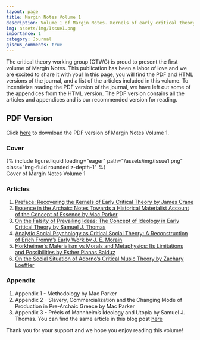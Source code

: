 ```yaml
---
layout: page
title: Margin Notes Volume 1
description: Volume 1 of Margin Notes. Kernels of early critical theory.
img: assets/img/Issue1.png
importance: 1
category: Journal
giscus_comments: true
---
```


The critical theory working group (CTWG) is proud to present the first volume of Margin Notes. This publication has been a labor of love and we are excited to share it with you! In this page, you will find the PDF and HTML versions of the journal, and a list of the articles included in this volume. To incentivize reading the PDF version of the journal, we have left out some of the appendices from the HTML version. The PDF version contains all the articles and appendices and is our recommended version for reading.

## PDF Version

Click [here](/assets/pdf/journal/Margin_notes_1_final_full.pdf) to download the PDF version of Margin Notes Volume 1.    

### Cover

<div class="row mt-3">
    <div class="col-sm mt-3 mt-md-0">
        {% include figure.liquid loading="eager" path="/assets/img/Issue1.png" class="img-fluid rounded z-depth-1" %}
    </div>
</div>
<div class="caption">
    Cover of Margin Notes Volume 1
</div>

### Articles

1. <a href="/blog/2025/MarginNotes_1_1/">Preface: Recovering the Kernels of Early Critical Theory by James Crane </a>
2. <a href="/blog/2025/MarginNotes_1_2/">Essence in the Archaic: Notes Towards a Historical Materialist Account of the Concept of Essence by Mac Parker </a>
3. <a href="/blog/2025/MarginNotes_1_3/">On the Falsity of Prevailing Ideas: The Concept of Ideology in Early Critical Theory by Samuel J. Thomas </a>
4. <a href="/blog/2025/MarginNotes_1_4/">Analytic Social Psychology as Critical Social Theory: A Reconstruction of Erich Fromm’s Early Work by J. E. Morain </a>
5. <a href="/blog/2025/MarginNotes_1_5/">Horkheimer’s Materialism vs Morals and Metaphysics: Its Limitations and Possibilities by Esther Planas Balduz </a>
6. <a href="/blog/2025/MarginNotes_1_6/">On the Social Situation of Adorno’s Critical Music Theory by Zachary Loeffler </a>


### Appendix

1. Appendix 1 - Methodology by Mac Parker
2. Appendix 2 - Slavery, Commercialization and the Changing Mode of Production in Pre-Archaic
Greece by Mac Parker
3. Appendix 3 - Précis of Mannheim’s Ideology and Utopia by Samuel J. Thomas. You can find the same article in this blog post <a href="/blog/2024/Mannheim/">here </a>

Thank you for your support and we hope you enjoy reading this volume!